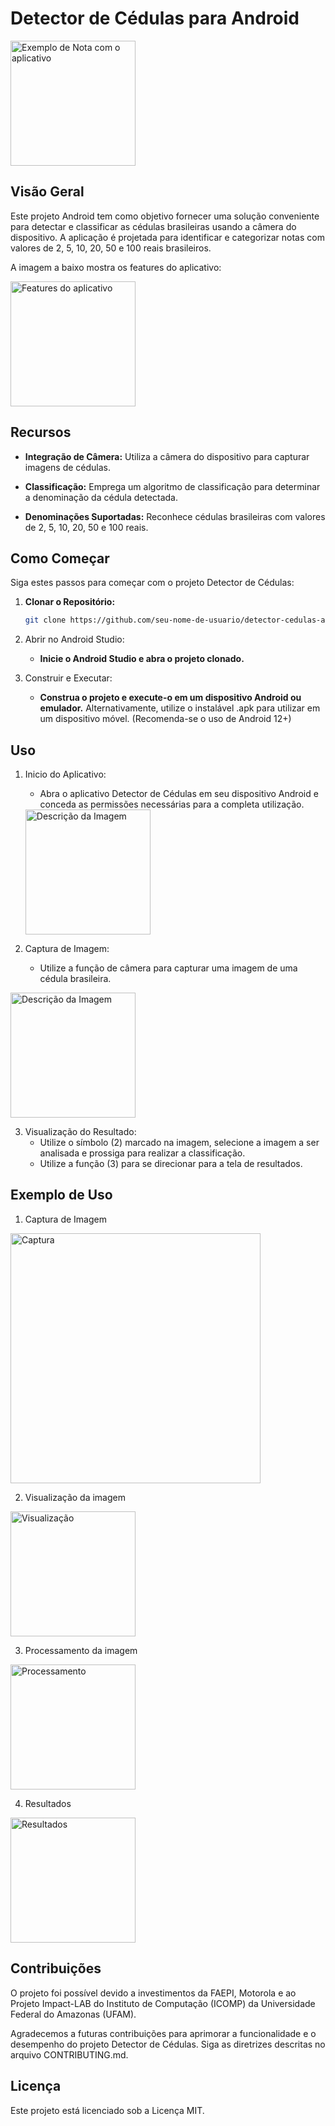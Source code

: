 # Detector de Cédulas para Android

<img src="images/nota_5.png" alt="Exemplo de Nota com o aplicativo" width="200">

## Visão Geral

Este projeto Android tem como objetivo fornecer uma solução conveniente para detectar e classificar as cédulas brasileiras usando a câmera do dispositivo. A aplicação é projetada para identificar e categorizar notas com valores de 2, 5, 10, 20, 50 e 100 reais brasileiros.

A imagem a baixo mostra os features do aplicativo:

<img src="images/camera_features.png" alt="Features do aplicativo" width="200">

## Recursos

- **Integração de Câmera:** Utiliza a câmera do dispositivo para capturar imagens de cédulas.

- **Classificação:** Emprega um algoritmo de classificação para determinar a denominação da cédula detectada.

- **Denominações Suportadas:** Reconhece cédulas brasileiras com valores de 2, 5, 10, 20, 50 e 100 reais.

## Como Começar

Siga estes passos para começar com o projeto Detector de Cédulas:

1. **Clonar o Repositório:**
   ```bash
   git clone https://github.com/seu-nome-de-usuario/detector-cedulas-android.git
   ```
2. Abrir no Android Studio:
    - **Inicie o Android Studio e abra o projeto clonado.**

3. Construir e Executar:
    - **Construa o projeto e execute-o em um dispositivo Android ou emulador.**
Alternativamente, utilize o instalável .apk para utilizar em um dispositivo móvel. (Recomenda-se o uso de Android 12+)


## Uso

1. Inicio do Aplicativo:
    - Abra o aplicativo Detector de Cédulas em seu dispositivo Android e conceda as permissões necessárias para a completa utilização.

   <img src="images/main_screen.png" alt="Descrição da Imagem" width="200">


2. Captura de Imagem:
    - Utilize a função de câmera para capturar uma imagem de uma cédula brasileira.

<img src="images/nota_5.png" alt="Descrição da Imagem" width="200">


3. Visualização do Resultado:
   - Utilize o símbolo (2) marcado na imagem, selecione a imagem a ser analisada e prossiga para realizar a classificação.
   - Utilize a função (3) para se direcionar para a tela de resultados.

## Exemplo de Uso

1. Captura de Imagem
   
<img src="images/nota_5.png" alt="Captura" width="400">

2. Visualização da imagem 

<img src="images/results_nota_5.png" alt="Visualização" width="200">

3. Processamento da imagem

<img src="images/processing_nota_5.png" alt="Processamento" width="200">

4.  Resultados

<img src="images/classified_nota_5.png" alt="Resultados" width="200">



## Contribuições
  O projeto foi possível devido a investimentos da FAEPI, Motorola e ao Projeto Impact-LAB do Instituto de Computação (ICOMP) da Universidade Federal do Amazonas (UFAM).
  
  Agradecemos a futuras contribuições para aprimorar a funcionalidade e o desempenho do projeto Detector de Cédulas. 
  Siga as diretrizes descritas no arquivo CONTRIBUTING.md.
  
## Licença

Este projeto está licenciado sob a Licença MIT.

